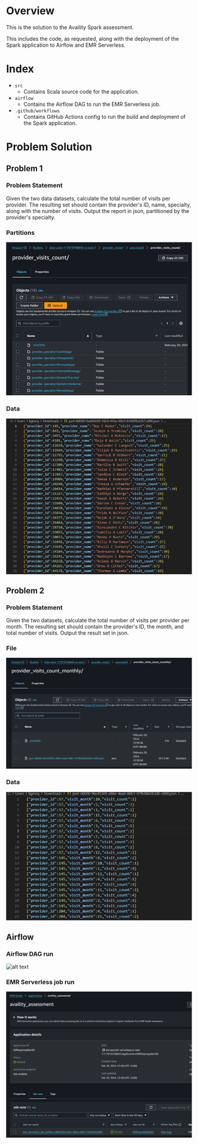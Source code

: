 # Overview
This is the solution to the Availity Spark assessment.

This includes the code, as requested, along with the deployment of the Spark application to Airflow and EMR Serverless.

# Index
- `src`
  - Contains Scala source code for the application.
- `airflow`
  - Contains the Airflow DAG to run the EMR Serverless job.
- `.github/workflows`
  - Contains GitHub Actions config to run the build and deployment of the Spark application.

# Problem Solution
## Problem 1
### Problem Statement
Given the two data datasets, calculate the total number of visits per provider. The resulting set should contain the provider's ID, name, specialty, along with the number of visits. Output the report in json, partitioned by the provider's specialty.
### Partitions
![alt text](images/image.png)
### Data
![alt text](images/image-1.png)

## Problem 2
### Problem Statement
Given the two datasets, calculate the total number of visits per provider per month. The resulting set should contain the provider's ID, the month, and total number of visits. Output the result set in json.
### File
![alt text](images/image-2.png)
### Data
![alt text](images/image-3.png)

## Airflow
### Airflow DAG run
![alt text](images/image-4.png)
### EMR Serverless job run
![alt text](images/image-5.png)